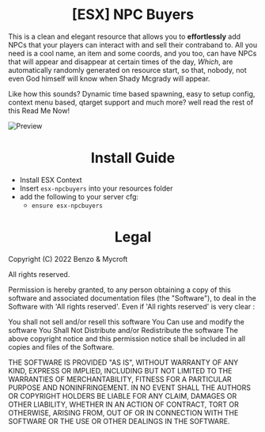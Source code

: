 <h1 align='center'>[ESX] NPC Buyers</a></h1>

This is a clean and elegant resource that allows you to **effortlessly** add NPCs that your players can interact with and sell their contraband to. All you need is a cool name, an item and some coords, and you too, can have NPCs that will appear and disappear at certain times of the day, *Which*, are automatically randomly generated on resource start, so that, nobody, not even God himself will know when Shady Mcgrady will appear.

Like how this sounds? Dynamic time based spawning, easy to setup config, context menu based, qtarget support and much more? well read the rest of this Read Me Now!

![Preview](https://cdn.discordapp.com/attachments/939573467349655602/1025210306013708358/unknown.png)

<h1 align='center'>Install Guide</a></h1>

- Install ESX Context
- Insert `esx-npcbuyers` into your resources folder
- add the following to your server cfg:
  - `ensure esx-npcbuyers`

<h1 align='center'>Legal</a></h1>

Copyright (C) 2022 Benzo & Mycroft

All rights reserved.

Permission is hereby granted, to any person obtaining a copy
of this software and associated documentation files (the "Software"), to deal
in the Software with 'All rights reserved'. Even if 'All rights reserved' is very clear :

  You shall not sell and/or resell this software
  You Can use and modify the software
  You Shall Not Distribute and/or Redistribute the software
  The above copyright notice and this permission notice shall be included in all copies and files of the Software.

THE SOFTWARE IS PROVIDED "AS IS", WITHOUT WARRANTY OF ANY KIND, EXPRESS OR
IMPLIED, INCLUDING BUT NOT LIMITED TO THE WARRANTIES OF MERCHANTABILITY,
FITNESS FOR A PARTICULAR PURPOSE AND NONINFRINGEMENT. IN NO EVENT SHALL THE
AUTHORS OR COPYRIGHT HOLDERS BE LIABLE FOR ANY CLAIM, DAMAGES OR OTHER
LIABILITY, WHETHER IN AN ACTION OF CONTRACT, TORT OR OTHERWISE, ARISING FROM,
OUT OF OR IN CONNECTION WITH THE SOFTWARE OR THE USE OR OTHER DEALINGS IN THE
SOFTWARE.
